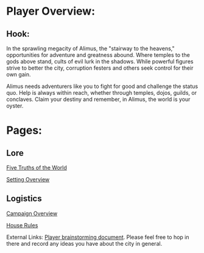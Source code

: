 # Player Overview:


## Hook:

In the sprawling megacity of Alimus, the "stairway to the heavens," opportunities for adventure and greatness abound. Where temples to the gods above stand, cults of evil lurk in the shadows. While powerful figures strive to better the city, corruption festers and others seek control for their own gain.

Alimus needs adventurers like you to fight for good and challenge the status quo. Help is always within reach, whether through temples, dojos, guilds, or conclaves. Claim your destiny and remember, in Alimus, the world is your oyster.

# Pages:
## Lore
[Five Truths of the World](https://isaaclepley.github.io/Alimus-Public-Vault/five-truths)

[Setting Overview](https://isaaclepley.github.io/Alimus-Public-Vault/setting)

## Logistics
[Campaign Overview](https://isaaclepley.github.io/Alimus-Public-Vault/campaign-overview.html)

[House Rules](https://isaaclepley.github.io/Alimus-Public-Vault/house-rules)

External Links:
[Player brainstorming document](https://docs.google.com/document/d/1gD8qbw5iMtRr_h-BPNG875Gul1bemXggJr7kiFw9V58/edit?tab=t.0). Please feel free to hop in there and record any ideas you have about the city in general.